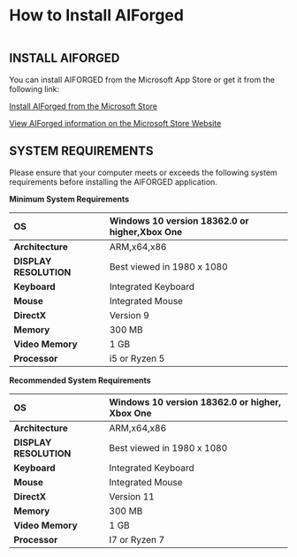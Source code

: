 # How to Install AIForged

|  |
| :--- |

## INSTALL AIFORGED

You can install AIFORGED from the Microsoft App Store or get it from the following link:

[Install AIForged from the Microsoft Store](ms-windows-store://pdp/?productid=9N9TV5K8F914)

[View AIForged information on the Microsoft Store Website](https://www.microsoft.com/store/apps/9N9TV5K8F914)

## SYSTEM REQUIREMENTS

Please ensure that your computer meets or exceeds the following system requirements before installing the AIFORGED application.

**Minimum System Requirements**

| **OS** | Windows 10 version 18362.0 or higher,Xbox One |
| :--- | :--- |
| **Architecture** | ARM,x64,x86 |
| **DISPLAY RESOLUTION** | Best viewed in 1980 x 1080 |
| **Keyboard** | Integrated Keyboard |
| **Mouse** | Integrated Mouse |
| **DirectX** | Version 9 |
| **Memory** | 300 MB |
| **Video Memory** | 1 GB |
| **Processor** | i5 or Ryzen 5 |

**Recommended System Requirements**

| **OS** | Windows 10 version 18362.0 or higher, Xbox One |
| :--- | :--- |
| **Architecture** | ARM,x64,x86 |
| **DISPLAY RESOLUTION** | Best viewed in 1980 x 1080 |
| **Keyboard** | Integrated Keyboard |
| **Mouse** | Integrated Mouse |
| **DirectX** | Version 11 |
| **Memory** | 300 MB |
| **Video Memory** | 1 GB |
| **Processor** | I7 or Ryzen 7 |
